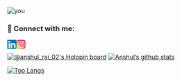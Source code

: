 ![you](https://user-images.githubusercontent.com/96529476/203361737-e2230f98-03bb-4986-be3d-ceb4d72834ba.png)
<!---
Anshul02092003/Anshul02092003 is a ✨ special ✨ repository because its `README.md` (this file) appears on your GitHub profile.
You can click the Preview link to take a look at your changes.
--->
### 🤝 Connect with me:

<a href="https://www.linkedin.com/in/anshul-rai-a0a109228/"><img align="left" src="https://raw.githubusercontent.com/Anshul02092003/Anshul02092003/main/images/linkedin.svg" alt="Anshul Rai | LinkedIn" width="21px"/></a>
<a href="https://www.instagram.com/anshul_rai_02/"><img align="left" src="https://raw.githubusercontent.com/Anshul02092003/Anshul02092003/main/images/instagram.svg" alt="Anshul Rai | Instagram" width="21px"/></a>
</br>

[![@anshul_rai_02's Holopin board](https://holopin.me/anshul_rai_02)](https://holopin.io/@anshul_rai_02)
[![Anshul’s github stats](https://github-readme-stats.vercel.app/api?username=Anshul02092003)](https://github.com/Anshul02092003)

[![Top Langs](https://github-readme-stats.vercel.app/api/top-langs/?username=Anshul02092003&layout=compact)](https://github.com/Anshul02092003)
